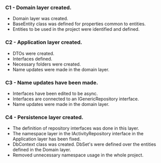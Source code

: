 ### C1 - Domain layer created.
* Domain layer was created. 
* BaseEntity class was defined for properties common to entities.
* Entities to be used in the project were identified and defined.

### C2 - Application layer created.
* DTOs were created.
* Interfaces defined.
* Necessary folders were created.
* Name updates were made in the domain layer.

### C3 - Name updates have been made.
* Interfaces have been edited to be async. 
* Interfaces are connected to an IGenericRepository interface.
* Name updates were made in the domain layer.

### C4 - Persistence layer created.
* The definition of repository interfaces was done in this layer.
* The namespace layer in the IActivityRepository interface in the Application layer has been fixed.
* DbContext class was created. DbSet's were defined over the entities defined in the Domain layer.
* Removed unnecessary namespace usage in the whole project.